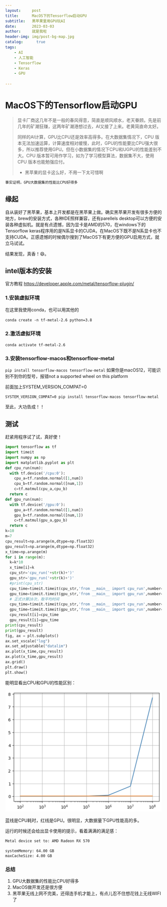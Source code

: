 ```yaml
---
layout:     post
title:      MacOS下的Tensorflow启动GPU
subtitle:   黑苹果里用GPU玩AI
date:       2023-03-03
author:     就是我啦
header-img: img/post-bg-map.jpg
catalog: 	  true
tags:
    - AI   
    - 人工智能  
    - Tensorflow
    - Keras    
    - GPU

---
```


# MacOS下的Tensorflow启动GPU

> 显卡厂商这几年不是一般的春风得意，简直是顺风顺水，老天眷顾。先是前几年的矿潮狂赚，这两年矿潮港想过去，AI又接了上来。老黄简直命太好。
>
> 同样的AI计算，GPU比CPU还是效率高得多。在大数据集情况下，CPU 版本无法加速运算，计算速度相对缓慢，此时，GPU的性能要比CPU强大很多，所以推荐使用GPU。但在小数据集的情况下CPU和UGPU的性能差别不大。CPU 版本暂可用作学习，如为了学习模型算法，数据集不大，使用 CPU 版本也能勉强应付。
>
> - 黑苹果的显卡这么好，不用一下太可惜啊

```sh
事实证明，GPU大数据集的性能比CPU好得多
```

## 缘起

自从装好了黑苹果，基本上开发都是在黑苹果上做。确实黑苹果开发有很多方便的地方，brew的安装方式，各种IDE照样兼容，还有parellels desktop可以方便的安装各种虚拟机。就是有点遗憾，因为显卡是AMD的570，在windows下的Tensorflow keras程序用的是N系显卡的CUDA，在MacOS下既不是N系显卡也不支持CUDA。正感遗憾的时候偶尔搜到了MacOS下有更方便的GPU启用方式，就立马试试。

结果发现，真香！😄。

## intel版本的安装
官方教程
https://developer.apple.com/metal/tensorflow-plugin/

### 1.安装虚拟环境
在这里我使用conda，也可以用其他的

```conda create -n tf-metal-2.6 python=3.8```

### 2.激活虚拟环境
```conda activate tf-metal-2.6```

### 3.安装tensorflow-macos和tensorflow-metal 
```pip install tensorflow-macos tensorflow-metal```
如果你是macOS12，可能识别不到你的型号，报错not a supported wheel on this platform

前面加上SYSTEM_VERSION_COMPAT=0 

```shell
SYSTEM_VERSION_COMPAT=0 pip install tensorflow-macos tensorflow-metal
```


至此，大功告成！！

## 测试

赶紧用程序试了试，真好使！

```python
import tensorflow as tf
import timeit
import numpy as np
import matplotlib.pyplot as plt
def cpu_run(num):
  with tf.device('/cpu:0'):
    cpu_a=tf.random.normal([1,num])
    cpu_b=tf.random.normal([num,1])
    c=tf.matmul(cpu_a,cpu_b)
  return c
def gpu_run(num):
  with tf.device('/gpu:0'):
    gpu_a=tf.random.normal([1,num])
    gpu_b=tf.random.normal([num,1])
    c=tf.matmul(gpu_a,gpu_b)
  return c
k=10
m=7
cpu_result=np.arange(m,dtype=np.float32)
gpu_result=np.arange(m,dtype=np.float32)
x_time=np.arange(m)
for i in range(m):
  k=k*10
  x_time[i]=k
  cpu_str='cpu_run('+str(k)+')'
  gpu_str='gpu_run('+str(k)+')'
  #print(cpu_str)
  cpu_time=timeit.timeit(cpu_str,'from __main__ import cpu_run',number=10)
  gpu_time=timeit.timeit(gpu_str,'from __main__ import gpu_run',number=10)
  # 正式计算10次，取平均时间
  cpu_time=timeit.timeit(cpu_str,'from __main__ import cpu_run',number=10)
  gpu_time=timeit.timeit(gpu_str,'from __main__ import gpu_run',number=10)
  cpu_result[i]=cpu_time
  gpu_result[i]=gpu_time
print(cpu_result)
print(gpu_result)
fig, ax = plt.subplots()
ax.set_xscale("log")
ax.set_adjustable("datalim")
ax.plot(x_time,cpu_result)
ax.plot(x_time,gpu_result)
ax.grid()
plt.draw()
plt.show()

```



能明显看出CPU和GPU的性能区别：

![image-20230303145651062](\img\images\image-20230303145651062.png)

蓝线是CPU耗时，红线是GPU。很明显，大数据量下GPU性能高的多。

运行的时候还会给出显卡使用的提示，看着满满的满足感：

```shell
Metal device set to: AMD Radeon RX 570

systemMemory: 64.00 GB
maxCacheSize: 4.00 GB
```



### 总结

1. GPU大数据集的性能比CPU好得多
1. MacOS做开发还是很方便
1. 黑苹果无线上网不完美，还得连手机才能上，有点儿忍不住想花钱上无线WIFI了
